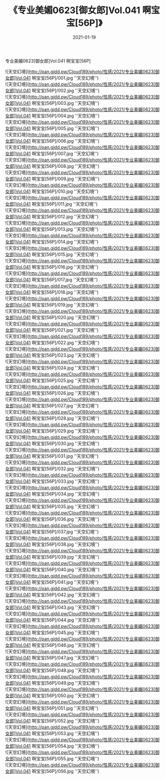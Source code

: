 ﻿---
layout: post
title:  《专业美媚0623[御女郎]Vol.041 啊宝宝[56P]》
date:   2021-01-19
img: http://pan.gjdd.pw/Cloud189/photo/性感/2021/专业美媚0623[御女郎]Vol.041 啊宝宝[56P]/000.jpg
categories: [美女, 性感, 泳衣]
---

专业美媚0623[御女郎]Vol.041 啊宝宝[56P]



![天空幻境](http://pan.gjdd.pw/Cloud189/photo/性感/2021/专业美媚0623[御女郎]Vol.041 啊宝宝[56P]/001.jpg ''天空幻境'') <br>
![天空幻境](http://pan.gjdd.pw/Cloud189/photo/性感/2021/专业美媚0623[御女郎]Vol.041 啊宝宝[56P]/002.jpg ''天空幻境'') <br>
![天空幻境](http://pan.gjdd.pw/Cloud189/photo/性感/2021/专业美媚0623[御女郎]Vol.041 啊宝宝[56P]/003.jpg ''天空幻境'') <br>
![天空幻境](http://pan.gjdd.pw/Cloud189/photo/性感/2021/专业美媚0623[御女郎]Vol.041 啊宝宝[56P]/004.jpg ''天空幻境'') <br>
![天空幻境](http://pan.gjdd.pw/Cloud189/photo/性感/2021/专业美媚0623[御女郎]Vol.041 啊宝宝[56P]/005.jpg ''天空幻境'') <br>
![天空幻境](http://pan.gjdd.pw/Cloud189/photo/性感/2021/专业美媚0623[御女郎]Vol.041 啊宝宝[56P]/006.jpg ''天空幻境'') <br>
![天空幻境](http://pan.gjdd.pw/Cloud189/photo/性感/2021/专业美媚0623[御女郎]Vol.041 啊宝宝[56P]/007.jpg ''天空幻境'') <br>
![天空幻境](http://pan.gjdd.pw/Cloud189/photo/性感/2021/专业美媚0623[御女郎]Vol.041 啊宝宝[56P]/008.jpg ''天空幻境'') <br>
![天空幻境](http://pan.gjdd.pw/Cloud189/photo/性感/2021/专业美媚0623[御女郎]Vol.041 啊宝宝[56P]/009.jpg ''天空幻境'') <br>
![天空幻境](http://pan.gjdd.pw/Cloud189/photo/性感/2021/专业美媚0623[御女郎]Vol.041 啊宝宝[56P]/010.jpg ''天空幻境'') <br>
![天空幻境](http://pan.gjdd.pw/Cloud189/photo/性感/2021/专业美媚0623[御女郎]Vol.041 啊宝宝[56P]/011.jpg ''天空幻境'') <br>
![天空幻境](http://pan.gjdd.pw/Cloud189/photo/性感/2021/专业美媚0623[御女郎]Vol.041 啊宝宝[56P]/012.jpg ''天空幻境'') <br>
![天空幻境](http://pan.gjdd.pw/Cloud189/photo/性感/2021/专业美媚0623[御女郎]Vol.041 啊宝宝[56P]/013.jpg ''天空幻境'') <br>
![天空幻境](http://pan.gjdd.pw/Cloud189/photo/性感/2021/专业美媚0623[御女郎]Vol.041 啊宝宝[56P]/014.jpg ''天空幻境'') <br>
![天空幻境](http://pan.gjdd.pw/Cloud189/photo/性感/2021/专业美媚0623[御女郎]Vol.041 啊宝宝[56P]/015.jpg ''天空幻境'') <br>
![天空幻境](http://pan.gjdd.pw/Cloud189/photo/性感/2021/专业美媚0623[御女郎]Vol.041 啊宝宝[56P]/016.jpg ''天空幻境'') <br>
![天空幻境](http://pan.gjdd.pw/Cloud189/photo/性感/2021/专业美媚0623[御女郎]Vol.041 啊宝宝[56P]/017.jpg ''天空幻境'') <br>
![天空幻境](http://pan.gjdd.pw/Cloud189/photo/性感/2021/专业美媚0623[御女郎]Vol.041 啊宝宝[56P]/018.jpg ''天空幻境'') <br>
![天空幻境](http://pan.gjdd.pw/Cloud189/photo/性感/2021/专业美媚0623[御女郎]Vol.041 啊宝宝[56P]/019.jpg ''天空幻境'') <br>
![天空幻境](http://pan.gjdd.pw/Cloud189/photo/性感/2021/专业美媚0623[御女郎]Vol.041 啊宝宝[56P]/020.jpg ''天空幻境'') <br>
![天空幻境](http://pan.gjdd.pw/Cloud189/photo/性感/2021/专业美媚0623[御女郎]Vol.041 啊宝宝[56P]/021.jpg ''天空幻境'') <br>
![天空幻境](http://pan.gjdd.pw/Cloud189/photo/性感/2021/专业美媚0623[御女郎]Vol.041 啊宝宝[56P]/022.jpg ''天空幻境'') <br>
![天空幻境](http://pan.gjdd.pw/Cloud189/photo/性感/2021/专业美媚0623[御女郎]Vol.041 啊宝宝[56P]/023.jpg ''天空幻境'') <br>
![天空幻境](http://pan.gjdd.pw/Cloud189/photo/性感/2021/专业美媚0623[御女郎]Vol.041 啊宝宝[56P]/024.jpg ''天空幻境'') <br>
![天空幻境](http://pan.gjdd.pw/Cloud189/photo/性感/2021/专业美媚0623[御女郎]Vol.041 啊宝宝[56P]/025.jpg ''天空幻境'') <br>
![天空幻境](http://pan.gjdd.pw/Cloud189/photo/性感/2021/专业美媚0623[御女郎]Vol.041 啊宝宝[56P]/026.jpg ''天空幻境'') <br>
![天空幻境](http://pan.gjdd.pw/Cloud189/photo/性感/2021/专业美媚0623[御女郎]Vol.041 啊宝宝[56P]/027.jpg ''天空幻境'') <br>
![天空幻境](http://pan.gjdd.pw/Cloud189/photo/性感/2021/专业美媚0623[御女郎]Vol.041 啊宝宝[56P]/028.jpg ''天空幻境'') <br>
![天空幻境](http://pan.gjdd.pw/Cloud189/photo/性感/2021/专业美媚0623[御女郎]Vol.041 啊宝宝[56P]/029.jpg ''天空幻境'') <br>
![天空幻境](http://pan.gjdd.pw/Cloud189/photo/性感/2021/专业美媚0623[御女郎]Vol.041 啊宝宝[56P]/030.jpg ''天空幻境'') <br>
![天空幻境](http://pan.gjdd.pw/Cloud189/photo/性感/2021/专业美媚0623[御女郎]Vol.041 啊宝宝[56P]/031.jpg ''天空幻境'') <br>
![天空幻境](http://pan.gjdd.pw/Cloud189/photo/性感/2021/专业美媚0623[御女郎]Vol.041 啊宝宝[56P]/032.jpg ''天空幻境'') <br>
![天空幻境](http://pan.gjdd.pw/Cloud189/photo/性感/2021/专业美媚0623[御女郎]Vol.041 啊宝宝[56P]/033.jpg ''天空幻境'') <br>
![天空幻境](http://pan.gjdd.pw/Cloud189/photo/性感/2021/专业美媚0623[御女郎]Vol.041 啊宝宝[56P]/034.jpg ''天空幻境'') <br>
![天空幻境](http://pan.gjdd.pw/Cloud189/photo/性感/2021/专业美媚0623[御女郎]Vol.041 啊宝宝[56P]/035.jpg ''天空幻境'') <br>
![天空幻境](http://pan.gjdd.pw/Cloud189/photo/性感/2021/专业美媚0623[御女郎]Vol.041 啊宝宝[56P]/036.jpg ''天空幻境'') <br>
![天空幻境](http://pan.gjdd.pw/Cloud189/photo/性感/2021/专业美媚0623[御女郎]Vol.041 啊宝宝[56P]/037.jpg ''天空幻境'') <br>
![天空幻境](http://pan.gjdd.pw/Cloud189/photo/性感/2021/专业美媚0623[御女郎]Vol.041 啊宝宝[56P]/038.jpg ''天空幻境'') <br>
![天空幻境](http://pan.gjdd.pw/Cloud189/photo/性感/2021/专业美媚0623[御女郎]Vol.041 啊宝宝[56P]/039.jpg ''天空幻境'') <br>
![天空幻境](http://pan.gjdd.pw/Cloud189/photo/性感/2021/专业美媚0623[御女郎]Vol.041 啊宝宝[56P]/040.jpg ''天空幻境'') <br>
![天空幻境](http://pan.gjdd.pw/Cloud189/photo/性感/2021/专业美媚0623[御女郎]Vol.041 啊宝宝[56P]/041.jpg ''天空幻境'') <br>
![天空幻境](http://pan.gjdd.pw/Cloud189/photo/性感/2021/专业美媚0623[御女郎]Vol.041 啊宝宝[56P]/042.jpg ''天空幻境'') <br>
![天空幻境](http://pan.gjdd.pw/Cloud189/photo/性感/2021/专业美媚0623[御女郎]Vol.041 啊宝宝[56P]/043.jpg ''天空幻境'') <br>
![天空幻境](http://pan.gjdd.pw/Cloud189/photo/性感/2021/专业美媚0623[御女郎]Vol.041 啊宝宝[56P]/044.jpg ''天空幻境'') <br>
![天空幻境](http://pan.gjdd.pw/Cloud189/photo/性感/2021/专业美媚0623[御女郎]Vol.041 啊宝宝[56P]/045.jpg ''天空幻境'') <br>
![天空幻境](http://pan.gjdd.pw/Cloud189/photo/性感/2021/专业美媚0623[御女郎]Vol.041 啊宝宝[56P]/046.jpg ''天空幻境'') <br>
![天空幻境](http://pan.gjdd.pw/Cloud189/photo/性感/2021/专业美媚0623[御女郎]Vol.041 啊宝宝[56P]/047.jpg ''天空幻境'') <br>
![天空幻境](http://pan.gjdd.pw/Cloud189/photo/性感/2021/专业美媚0623[御女郎]Vol.041 啊宝宝[56P]/048.jpg ''天空幻境'') <br>
![天空幻境](http://pan.gjdd.pw/Cloud189/photo/性感/2021/专业美媚0623[御女郎]Vol.041 啊宝宝[56P]/049.jpg ''天空幻境'') <br>
![天空幻境](http://pan.gjdd.pw/Cloud189/photo/性感/2021/专业美媚0623[御女郎]Vol.041 啊宝宝[56P]/050.jpg ''天空幻境'') <br>
![天空幻境](http://pan.gjdd.pw/Cloud189/photo/性感/2021/专业美媚0623[御女郎]Vol.041 啊宝宝[56P]/051.jpg ''天空幻境'') <br>
![天空幻境](http://pan.gjdd.pw/Cloud189/photo/性感/2021/专业美媚0623[御女郎]Vol.041 啊宝宝[56P]/052.jpg ''天空幻境'') <br>
![天空幻境](http://pan.gjdd.pw/Cloud189/photo/性感/2021/专业美媚0623[御女郎]Vol.041 啊宝宝[56P]/053.jpg ''天空幻境'') <br>
![天空幻境](http://pan.gjdd.pw/Cloud189/photo/性感/2021/专业美媚0623[御女郎]Vol.041 啊宝宝[56P]/054.jpg ''天空幻境'') <br>
![天空幻境](http://pan.gjdd.pw/Cloud189/photo/性感/2021/专业美媚0623[御女郎]Vol.041 啊宝宝[56P]/055.jpg ''天空幻境'') <br>
![天空幻境](http://pan.gjdd.pw/Cloud189/photo/性感/2021/专业美媚0623[御女郎]Vol.041 啊宝宝[56P]/056.jpg ''天空幻境'') <br>